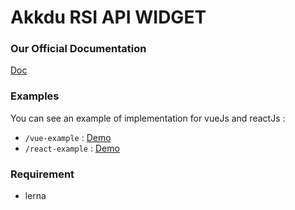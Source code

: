 # Akkdu RSI API WIDGET



### Our Official Documentation
[Doc](https://rsi-akkadu-documentation.netlify.app/)


### Examples
You can see an example of implementation for vueJs and reactJs :
* `/vue-example` :  [Demo](https://rsi-akkadu-vue-demo.netlify.app/)
* `/react-example` : [Demo](https://rsi-akkadu-react-demo.netlify.app/)



### Requirement
* lerna 